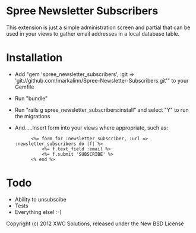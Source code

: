 Spree Newsletter Subscribers
============================

This extension is just a simple administration screen and partial that can be used in your views to gather email addresses in a local database table.

Installation
============

* Add "gem 'spree_newsletter_subscribers', :git => 'git://github.com/markalinn/Spree-Newsletter-Subscribers.git'" to your Gemfile
* Run "bundle"
* Run "rails g spree_newsletter_subscribers:install" and select "Y" to run the migrations
* And.....Insert form into your views where appropriate, such as:

			<%= form_for :newsletter_subscriber, :url => :newsletter_subscribers do |f| %>
				<%= f.text_field :email %>
				<%= f.submit 'SUBSCRIBE' %>
			<% end %>

Todo
====

* Ability to unsubscibe
* Tests
* Everything else! :-)

Copyright (c) 2012 XWC Solutions, released under the New BSD License
